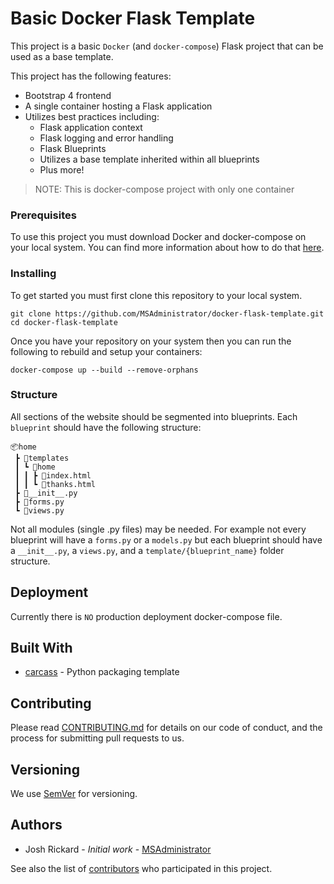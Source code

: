 # Basic Docker Flask Template

This project is a basic `Docker` (and `docker-compose`) Flask project that can be used as a base template.

This project has the following features:

* Bootstrap 4 frontend
* A single container hosting a Flask application
* Utilizes best practices including:
    * Flask application context
    * Flask logging and error handling
    * Flask Blueprints
    * Utilizes a base template inherited within all blueprints
    * Plus more!

> NOTE: This is docker-compose project with only one container

### Prerequisites

To use this project you must download Docker and docker-compose on your local system. You can find more information about how to do that [here](https://docs.docker.com/compose/install/).

### Installing

To get started you must first clone this repository to your local system.

```
git clone https://github.com/MSAdministrator/docker-flask-template.git
cd docker-flask-template
```

Once you have your repository on your system then you can run the following to rebuild and setup your containers:

```
docker-compose up --build --remove-orphans
```

### Structure

All sections of the website should be segmented into blueprints. Each `blueprint` should have the following structure:

```
📦home
 ┣ 📂templates
 ┃ ┗ 📂home
 ┃ ┃ ┣ 📜index.html
 ┃ ┃ ┗ 📜thanks.html
 ┣ 📜__init__.py
 ┣ 📜forms.py
 ┗ 📜views.py
```

Not all modules (single .py files) may be needed. For example not every blueprint will have a `forms.py` or a `models.py` but each blueprint should have a `__init__.py`, a `views.py`, and a `template/{blueprint_name}` folder structure.

## Deployment

Currently there is `NO` production deployment docker-compose file.

## Built With

* [carcass](https://github.com/MSAdministrator/carcass) - Python packaging template

## Contributing

Please read [CONTRIBUTING.md](CONTRIBUTING.md) for details on our code of conduct, and the process for submitting pull requests to us.

## Versioning

We use [SemVer](http://semver.org/) for versioning. 

## Authors

* Josh Rickard - *Initial work* - [MSAdministrator](https://github.com/MSAdministrator)

See also the list of [contributors](https://github.com/MSAdministrator/attck_viz/contributors) who participated in this project.
